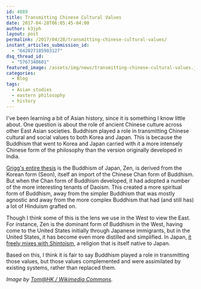 ```yaml
---
id: 4889
title: Transmitting Chinese Cultural Values
date: 2017-04-28T06:05:45-04:00
author: k3jph
layout: post
permalink: /2017/04/28/transmitting-chinese-cultural-values/
instant_articles_submission_id:
  - "642027185983127"
dsq_thread_id:
  - "5767340601"
featured_image: /assets/img/news/transmitting-chinese-cultural-values.jpg
categories:
  - Blog
tags:
  - Asian studies
  - eastern philosophy
  - history
---
```

I've been learning a bit of Asian history, since it is something I
know little about.  One question is about the role of ancient Chinese
culture across other East Asian societies.  Buddhism played a role
in transmitting Chinese cultural and social values to both Korea
and Japan.  This is because the Buddhism that went to Korea and
Japan carried with it a more intensely Chinese form of the philosophy
than the version originally developed in India.

[Grigg's entire
thesis](https://www.amazon.com/Tao-Zen-Ray-Grigg/dp/0785811257) is
the Buddhism of Japan, Zen, is derived from the Korean form (Seon),
itself an import of the Chinese Chan form of Buddhism.  But when
the Chan form of Buddhism developed, it had adopted a number of the
more interesting tenants of Daoism.  This created a more spiritual
form of Buddhism, away from the simpler Buddhism that was mostly
agnostic and away from the more complex Buddhism that had (and still
has) a lot of Hinduism grafted on.

Though I think some of this is the lens we use in the West to view
the East.  For instance, Zen is the dominant form of Buddhism in
the West, having come to the United States initially through Japanese
immigrants, but in the United States, it has become even more
distilled and simplified.  In Japan, [it freely mixes with
Shintoism](http://www.hup.harvard.edu/catalog.php?isbn=9780674471849), a
religion that is itself native to Japan.

Based on this, I think it is fair to say Buddhism played a role in
transmitting those values, but those values complemented and were
assimilated by existing systems, rather than replaced them.

_Image by [Tom@HK / Wikimedia
Commons](https://commons.wikimedia.org/wiki/File:Statue_of_Lao_Tzu_in_Quanzhou.jpg)._
